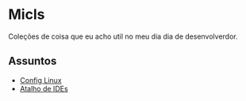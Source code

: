 # Micls

Coleções de coisa que eu acho util no meu dia dia de desenvolverdor.

## Assuntos

* [Config Linux](https://github.com/HenriqueCCdA/miscelania/blob/main/Config.md)
* [Atalho de IDEs](https://github.com/HenriqueCCdA/miscelania/blob/main/IDE_Shortcuts.md)
